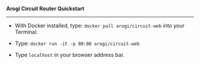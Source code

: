 <b>Arogi Circuit Router Quickstart</b>
<hr />

- With Docker installed, type: `docker pull arogi/circuit-web` into your Terminal.

- Type: `docker run -it -p 80:80 arogi/circuit-web`

- Type `localhost` in your browser address bar.
